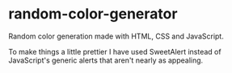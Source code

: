 # random-color-generator

Random color generation made with HTML, CSS and JavaScript.

To make things a little prettier I have used SweetAlert instead of JavaScript's generic alerts that aren't nearly as appealing.
